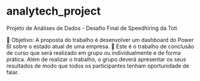 # analytech_project
Projeto de Análises de Dados - Desafio Final de Speedhiring da Toti 

🎯 Objetivo: A proposta do trabalho é desenvolver um dashboard do Power BI sobre o estado atual de uma empresa.
📍 Este é o trabalho de conclusão de curso que será realizado em grupo ou individualmente e de forma prática. Além de realizar o trabalho, o grupo deverá apresentar os seus resultados de modo que todos os participantes tenham oportunidade de falar.
